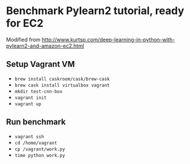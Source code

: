# Benchmark Pylearn2 tutorial, ready for EC2

Modified from http://www.kurtsp.com/deep-learning-in-python-with-pylearn2-and-amazon-ec2.html


## Setup Vagrant VM

* `brew install caskroom/cask/brew-cask`
* `brew cask install virtualbox vagrant`
* `mkdir test-cnn-box`
* `vagrant init`
* `vagrant up`
 

## Run benchmark
* `vagrant ssh`
* `cd /home/vagrant`
* `cp /vagrant/work.py`
* `time python work.py`

